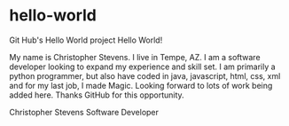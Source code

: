 # hello-world
Git Hub's Hello World project
Hello World!

My name is Christopher Stevens. I live in Tempe, AZ. 
I am a software developer looking to expand my experience and skill set.
I am primarily a python programmer, but also have coded in java, javascript, html, css, xml and for my last job, I made Magic.
Looking forward to lots of work being added here. Thanks GitHub for this opportunity.


Christopher Stevens
Software Developer
